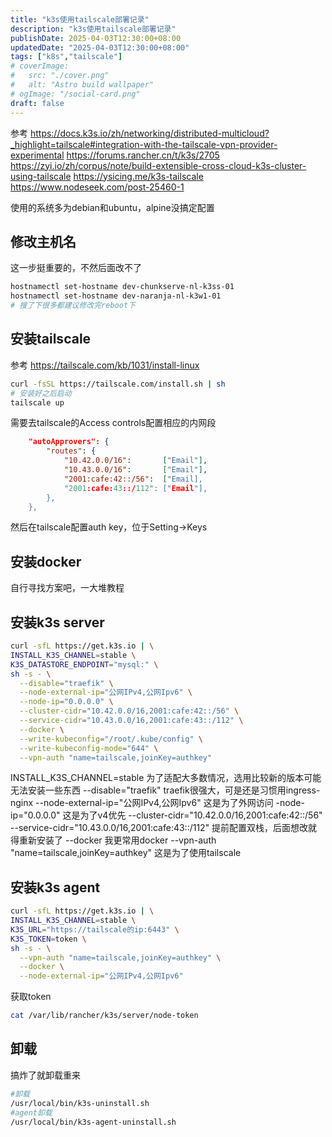 ```yaml
---
title: "k3s使用tailscale部署记录"
description: "k3s使用tailscale部署记录"
publishDate: 2025-04-03T12:30:00+08:00
updatedDate: "2025-04-03T12:30:00+08:00"
tags: ["k8s","tailscale"]
# coverImage:
#   src: "./cover.png"
#   alt: "Astro build wallpaper"
# ogImage: "/social-card.png"
draft: false
---
```


参考
https://docs.k3s.io/zh/networking/distributed-multicloud?_highlight=tailscale#integration-with-the-tailscale-vpn-provider-experimental
https://forums.rancher.cn/t/k3s/2705
https://zyi.io/zh/corpus/note/build-extensible-cross-cloud-k3s-cluster-using-tailscale
https://ysicing.me/k3s-tailscale
https://www.nodeseek.com/post-25460-1


使用的系统多为debian和ubuntu，alpine没搞定配置
## 修改主机名
这一步挺重要的，不然后面改不了
```bash
hostnamectl set-hostname dev-chunkserve-nl-k3ss-01
hostnamectl set-hostname dev-naranja-nl-k3w1-01
# 搜了下很多都建议修改完reboot下
```

## 安装tailscale
参考
https://tailscale.com/kb/1031/install-linux
```bash
curl -fsSL https://tailscale.com/install.sh | sh
# 安装好之后启动
tailscale up
```
需要去tailscale的Access controls配置相应的内网段
```json
	"autoApprovers": {
		"routes": {
			"10.42.0.0/16":       ["Email"],
			"10.43.0.0/16":       ["Email"],
			"2001:cafe:42::/56":  ["Email],
			"2001:cafe:43::/112": ["Email"],
		},
	},
```
然后在tailscale配置auth key，位于Setting->Keys

## 安装docker
自行寻找方案吧，一大堆教程

## 安装k3s server
```bash
curl -sfL https://get.k3s.io | \
INSTALL_K3S_CHANNEL=stable \
K3S_DATASTORE_ENDPOINT="mysql:" \
sh -s - \
  --disable="traefik" \
  --node-external-ip="公网IPv4,公网Ipv6" \
  --node-ip="0.0.0.0" \
  --cluster-cidr="10.42.0.0/16,2001:cafe:42::/56" \
  --service-cidr="10.43.0.0/16,2001:cafe:43::/112" \
  --docker \
  --write-kubeconfig="/root/.kube/config" \
  --write-kubeconfig-mode="644" \
  --vpn-auth "name=tailscale,joinKey=authkey"
```
INSTALL_K3S_CHANNEL=stable
为了适配大多数情况，选用比较新的版本可能无法安装一些东西
--disable="traefik"
traefik很强大，可是还是习惯用ingress-nginx
--node-external-ip="公网IPv4,公网Ipv6"
这是为了外网访问
-node-ip="0.0.0.0"
这是为了v4优先
--cluster-cidr="10.42.0.0/16,2001:cafe:42::/56"
--service-cidr="10.43.0.0/16,2001:cafe:43::/112"
提前配置双栈，后面想改就得重新安装了
--docker
我更常用docker
--vpn-auth "name=tailscale,joinKey=authkey"
这是为了使用tailscale

## 安装k3s agent
```bash
curl -sfL https://get.k3s.io | \
INSTALL_K3S_CHANNEL=stable \
K3S_URL="https://tailscale的ip:6443" \
K3S_TOKEN=token \
sh -s - \
  --vpn-auth "name=tailscale,joinKey=authkey" \
  --docker \
  --node-external-ip="公网IPv4,公网Ipv6" 
```

获取token
```bash
cat /var/lib/rancher/k3s/server/node-token
```
## 卸载
搞炸了就卸载重来
```bash
#卸载
/usr/local/bin/k3s-uninstall.sh
#agent卸载
/usr/local/bin/k3s-agent-uninstall.sh
```